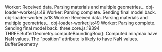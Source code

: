 Worker: Received data. Parsing materials and multiple geometries...
obj-loader-worker.js:49 Worker: Parsing complete. Sending final model back.
obj-loader-worker.js:18 Worker: Received data. Parsing materials and multiple geometries...
obj-loader-worker.js:49 Worker: Parsing complete. Sending final model back.
three.core.js:19394 THREE.BufferGeometry.computeBoundingBox(): Computed min/max have NaN values. The "position" attribute is likely to have NaN values. BufferGeometry

